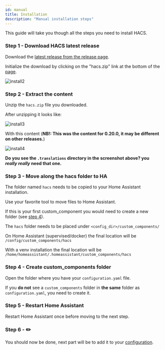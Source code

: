 ```yaml
---
id: manual
title: Installation
description: "Manual installation steps"
---
```


This guide will take you though all the steps you need to install HACS.

### Step 1 - Download HACS latest release

Download the [latest release from the release page](https://github.com/custom-components/hacs/releases/latest).

Initialize the download by clicking on the "hacs.zip" link at the bottom of the [page](https://github.com/custom-components/hacs/releases/latest).

![install2](/img/install2.png)

### Step 2 - Extract the content

Unzip the `hacs.zip` file you downloaded.

After unzipping it looks like:

![install3](/img/install3.png)

With this content (**NB!: This was the content for 0.20.0, it may be different on other releases.**)

![install4](/img/install4.png)

**Do you see the `.translations` directory in the screenshot above? you _really really_ need that one.**

### Step 3 - Move along the hacs folder to HA

The folder named `hacs` needs to be copied to your Home Assistant installation.

Use your favorite tool to move files to Home Assistant.

If this is your first custom_component you would need to create a new folder (see [step 4](#step-4---create-custom_components-folder)).

The `hacs` folder needs to be placed under `<config_dir>/custom_components/`

On Home Assistant (supervised/docker) the final location will be `/config/custom_components/hacs`

With a venv installation the final location will be `/home/homeassistant/.homeassistant/custom_components/hacs`

### Step 4 - Create custom_components folder

Open the folder where you have your `configuration.yaml` file.

If you **do not** see a `custom_components` folder in **the same** folder as `configuration.yaml`, you need to create it.

### Step 5 - Restart Home Assistant

Restart Home Assistant once before moving to the next step.

### Step 6 - ✏️

You should now be done, next part will be to add it to your [configuration](configuration/start.md).

